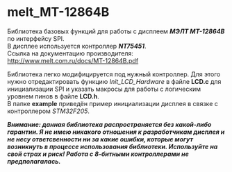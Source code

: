 # melt_MT-12864B      

Библиотека базовых функций для работы с дисплеем ___МЭЛТ MT-12864B___ по интерфейсу SPI.  
В дисплее используется контроллер ___NT75451___.  
Ссылка на документацию производителя: http://www.melt.com.ru/docs/MT-12864B.pdf    

Библиотека легко модифицируется под нужный контроллер. Для этого нужно отредактировать функцию _Init_LCD_Hardware_ в файле __LCD.c__ для инициализации SPI и указать макросы для работы с логическим уровнем пинов в файле __LCD.h__.  
В папке __example__ приведён пример инициализации дисплея в связке с контроллером _STM32F205_.    

___Внимание: данная библиотека распространяется без какой-либо гарантии. Я не имею никакого отношения к разработчикам дисплея и не несу ответсвенности ни за какие ошибки, которые могут возникнуть в процессе использования библиотеки. Используйте на свой страх и риск! Работа с 8-битными контроллерами не предполагалась.___
